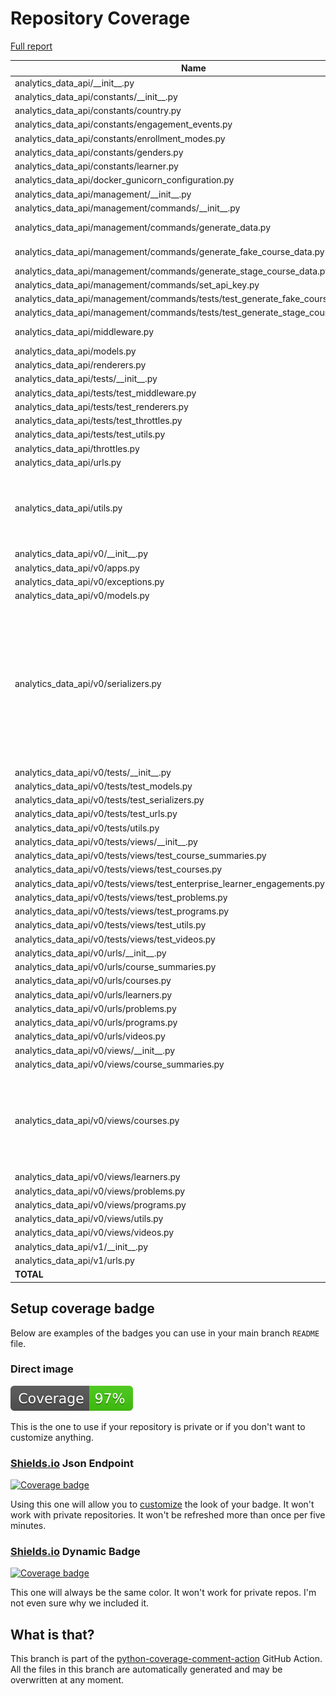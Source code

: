 # Repository Coverage

[Full report](https://htmlpreview.github.io/?https://github.com/edx/edx-analytics-data-api/blob/python-coverage-comment-action-data/htmlcov/index.html)

| Name                                                                                  |    Stmts |     Miss |   Branch |   BrPart |   Cover |   Missing |
|-------------------------------------------------------------------------------------- | -------: | -------: | -------: | -------: | ------: | --------: |
| analytics\_data\_api/\_\_init\_\_.py                                                  |        0 |        0 |        0 |        0 |    100% |           |
| analytics\_data\_api/constants/\_\_init\_\_.py                                        |        0 |        0 |        0 |        0 |    100% |           |
| analytics\_data\_api/constants/country.py                                             |       18 |        0 |        6 |        0 |    100% |           |
| analytics\_data\_api/constants/engagement\_events.py                                  |       12 |        0 |        0 |        0 |    100% |           |
| analytics\_data\_api/constants/enrollment\_modes.py                                   |        8 |        0 |        0 |        0 |    100% |           |
| analytics\_data\_api/constants/genders.py                                             |        5 |        0 |        0 |        0 |    100% |           |
| analytics\_data\_api/constants/learner.py                                             |        2 |        0 |        0 |        0 |    100% |           |
| analytics\_data\_api/docker\_gunicorn\_configuration.py                               |        6 |        6 |        0 |        0 |      0% |      6-13 |
| analytics\_data\_api/management/\_\_init\_\_.py                                       |        0 |        0 |        0 |        0 |    100% |           |
| analytics\_data\_api/management/commands/\_\_init\_\_.py                              |        0 |        0 |        0 |        0 |    100% |           |
| analytics\_data\_api/management/commands/generate\_data.py                            |      165 |        3 |       46 |        0 |     99% |   300-307 |
| analytics\_data\_api/management/commands/generate\_fake\_course\_data.py              |       40 |        5 |        6 |        2 |     80% | 71-74, 84 |
| analytics\_data\_api/management/commands/generate\_stage\_course\_data.py             |       38 |        0 |        6 |        0 |    100% |           |
| analytics\_data\_api/management/commands/set\_api\_key.py                             |       25 |        0 |        6 |        0 |    100% |           |
| analytics\_data\_api/management/commands/tests/test\_generate\_fake\_course\_data.py  |       13 |        0 |        2 |        0 |    100% |           |
| analytics\_data\_api/management/commands/tests/test\_generate\_stage\_course\_data.py |       42 |        0 |       18 |        0 |    100% |           |
| analytics\_data\_api/middleware.py                                                    |       68 |        3 |        4 |        0 |     96% |69, 73, 77 |
| analytics\_data\_api/models.py                                                        |        0 |        0 |        0 |        0 |    100% |           |
| analytics\_data\_api/renderers.py                                                     |       41 |        0 |       16 |        0 |    100% |           |
| analytics\_data\_api/tests/\_\_init\_\_.py                                            |        0 |        0 |        0 |        0 |    100% |           |
| analytics\_data\_api/tests/test\_middleware.py                                        |       18 |        0 |        0 |        0 |    100% |           |
| analytics\_data\_api/tests/test\_renderers.py                                         |       37 |        0 |        0 |        0 |    100% |           |
| analytics\_data\_api/tests/test\_throttles.py                                         |       36 |        0 |        2 |        0 |    100% |           |
| analytics\_data\_api/tests/test\_utils.py                                             |       86 |        0 |        0 |        0 |    100% |           |
| analytics\_data\_api/throttles.py                                                     |       13 |        0 |        2 |        0 |    100% |           |
| analytics\_data\_api/urls.py                                                          |        5 |        0 |        0 |        0 |    100% |           |
| analytics\_data\_api/utils.py                                                         |       83 |       14 |       12 |        1 |     84% |23-25, 86-88, 177->179, 210-221, 229 |
| analytics\_data\_api/v0/\_\_init\_\_.py                                               |        0 |        0 |        0 |        0 |    100% |           |
| analytics\_data\_api/v0/apps.py                                                       |        3 |        0 |        0 |        0 |    100% |           |
| analytics\_data\_api/v0/exceptions.py                                                 |       28 |        2 |        0 |        0 |     93% |     20-21 |
| analytics\_data\_api/v0/models.py                                                     |      181 |        1 |        0 |        0 |     99% |       257 |
| analytics\_data\_api/v0/serializers.py                                                |      287 |       19 |       32 |        1 |     94% |160-161, 169, 220-224, 257-261, 373, 376, 379, 382, 487, 490, 493, 496 |
| analytics\_data\_api/v0/tests/\_\_init\_\_.py                                         |        0 |        0 |        0 |        0 |    100% |           |
| analytics\_data\_api/v0/tests/test\_models.py                                         |       21 |        0 |        0 |        0 |    100% |           |
| analytics\_data\_api/v0/tests/test\_serializers.py                                    |       40 |        0 |        0 |        0 |    100% |           |
| analytics\_data\_api/v0/tests/test\_urls.py                                           |       18 |        0 |        0 |        0 |    100% |           |
| analytics\_data\_api/v0/tests/utils.py                                                |       20 |        0 |        6 |        0 |    100% |           |
| analytics\_data\_api/v0/tests/views/\_\_init\_\_.py                                   |       94 |        1 |       14 |        0 |     99% |        96 |
| analytics\_data\_api/v0/tests/views/test\_course\_summaries.py                        |      144 |        0 |       14 |        0 |    100% |           |
| analytics\_data\_api/v0/tests/views/test\_courses.py                                  |      510 |        0 |       30 |        0 |    100% |           |
| analytics\_data\_api/v0/tests/views/test\_enterprise\_learner\_engagements.py         |       39 |        0 |        2 |        0 |    100% |           |
| analytics\_data\_api/v0/tests/views/test\_problems.py                                 |       95 |        0 |        2 |        0 |    100% |           |
| analytics\_data\_api/v0/tests/views/test\_programs.py                                 |       68 |        1 |       16 |        1 |     98% |        47 |
| analytics\_data\_api/v0/tests/views/test\_utils.py                                    |       32 |        2 |        0 |        0 |     94% |     27-28 |
| analytics\_data\_api/v0/tests/views/test\_videos.py                                   |       31 |        0 |        0 |        0 |    100% |           |
| analytics\_data\_api/v0/urls/\_\_init\_\_.py                                          |        5 |        0 |        0 |        0 |    100% |           |
| analytics\_data\_api/v0/urls/course\_summaries.py                                     |        4 |        0 |        0 |        0 |    100% |           |
| analytics\_data\_api/v0/urls/courses.py                                               |        9 |        0 |        2 |        0 |    100% |           |
| analytics\_data\_api/v0/urls/learners.py                                              |        6 |        0 |        0 |        0 |    100% |           |
| analytics\_data\_api/v0/urls/problems.py                                              |        8 |        0 |        2 |        0 |    100% |           |
| analytics\_data\_api/v0/urls/programs.py                                              |        4 |        0 |        0 |        0 |    100% |           |
| analytics\_data\_api/v0/urls/videos.py                                                |        8 |        0 |        2 |        0 |    100% |           |
| analytics\_data\_api/v0/views/\_\_init\_\_.py                                         |       57 |        1 |        6 |        0 |     98% |       146 |
| analytics\_data\_api/v0/views/course\_summaries.py                                    |      116 |        0 |       44 |        0 |    100% |           |
| analytics\_data\_api/v0/views/courses.py                                              |      268 |        4 |       58 |        5 |     97% |133->136, 275->278, 676-679, 688, 702->692 |
| analytics\_data\_api/v0/views/learners.py                                             |       37 |        0 |        4 |        0 |    100% |           |
| analytics\_data\_api/v0/views/problems.py                                             |       65 |        1 |       18 |        1 |     98% |        88 |
| analytics\_data\_api/v0/views/programs.py                                             |       21 |        0 |        0 |        0 |    100% |           |
| analytics\_data\_api/v0/views/utils.py                                                |       20 |        0 |        4 |        0 |    100% |           |
| analytics\_data\_api/v0/views/videos.py                                               |       11 |        0 |        0 |        0 |    100% |           |
| analytics\_data\_api/v1/\_\_init\_\_.py                                               |        0 |        0 |        0 |        0 |    100% |           |
| analytics\_data\_api/v1/urls.py                                                       |       11 |        0 |        2 |        0 |    100% |           |
|                                                                             **TOTAL** | **3022** |   **63** |  **384** |   **11** | **98%** |           |


## Setup coverage badge

Below are examples of the badges you can use in your main branch `README` file.

### Direct image

[![Coverage badge](https://raw.githubusercontent.com/edx/edx-analytics-data-api/python-coverage-comment-action-data/badge.svg)](https://htmlpreview.github.io/?https://github.com/edx/edx-analytics-data-api/blob/python-coverage-comment-action-data/htmlcov/index.html)

This is the one to use if your repository is private or if you don't want to customize anything.

### [Shields.io](https://shields.io) Json Endpoint

[![Coverage badge](https://img.shields.io/endpoint?url=https://raw.githubusercontent.com/edx/edx-analytics-data-api/python-coverage-comment-action-data/endpoint.json)](https://htmlpreview.github.io/?https://github.com/edx/edx-analytics-data-api/blob/python-coverage-comment-action-data/htmlcov/index.html)

Using this one will allow you to [customize](https://shields.io/endpoint) the look of your badge.
It won't work with private repositories. It won't be refreshed more than once per five minutes.

### [Shields.io](https://shields.io) Dynamic Badge

[![Coverage badge](https://img.shields.io/badge/dynamic/json?color=brightgreen&label=coverage&query=%24.message&url=https%3A%2F%2Fraw.githubusercontent.com%2Fedx%2Fedx-analytics-data-api%2Fpython-coverage-comment-action-data%2Fendpoint.json)](https://htmlpreview.github.io/?https://github.com/edx/edx-analytics-data-api/blob/python-coverage-comment-action-data/htmlcov/index.html)

This one will always be the same color. It won't work for private repos. I'm not even sure why we included it.

## What is that?

This branch is part of the
[python-coverage-comment-action](https://github.com/marketplace/actions/python-coverage-comment)
GitHub Action. All the files in this branch are automatically generated and may be
overwritten at any moment.